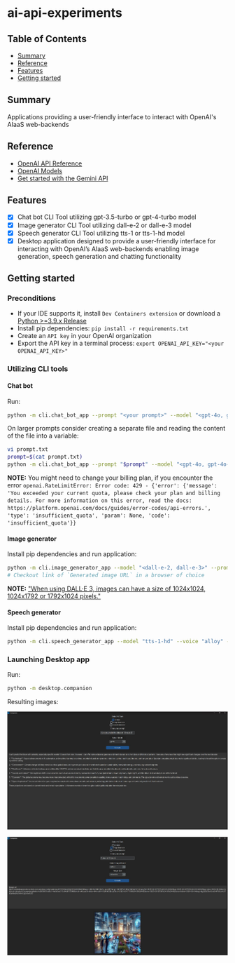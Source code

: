 # ai-api-experiments

## Table of Contents

+ [Summary](#summary)
+ [Reference](#reference)
+ [Features](#features)
+ [Getting started](#getting-started)

## Summary

Applications providing a user-friendly interface to interact with OpenAI's AIaaS web-backends

## Reference

- [OpenAI API Reference](https://platform.openai.com/docs/api-reference/introduction)
- [OpenAI Models](https://platform.openai.com/docs/models/overview)
- [Get started with the Gemini API](https://ai.google.dev/docs)

## Features

- [x] Chat bot CLI Tool utilizing gpt-3.5-turbo or gpt-4-turbo model
- [x] Image generator CLI Tool utilizing dall-e-2 or dall-e-3 model
- [x] Speech generator CLI Tool utilizing tts-1 or tts-1-hd model
- [x] Desktop application designed to provide a user-friendly interface for interacting with OpenAI’s AIaaS web-backends enabling image generation, speech generation and chatting functionality

## Getting started

### Preconditions

- If your IDE supports it, install `Dev Containers extension` or download a [Python >=3.9.x Release](https://www.python.org/downloads/)
- Install pip dependencies: `pip install -r requirements.txt`
- Create an `API key` in your OpenAI organization
- Export the API key in a terminal process: `export OPENAI_API_KEY="<your OPENAI_API_KEY>"` 

### Utilizing CLI tools

#### Chat bot

Run:

```sh
python -m cli.chat_bot_app --prompt "<your prompt>" --model "<gpt-4o, gpt-4o-mini, o1, o3-mini>"
```

On larger prompts consider creating a separate file and reading the content of the file into a variable:

```sh
vi prompt.txt
prompt=$(cat prompt.txt)
python -m cli.chat_bot_app --prompt "$prompt" --model "<gpt-4o, gpt-4o-mini, o1, o3-mini>"
```

**NOTE:** You might need to change your billing plan, if you encounter the error `openai.RateLimitError: Error code: 429 - {'error': {'message': 'You exceeded your current quota, please check your plan and billing details. For more information on this error, read the docs: https://platform.openai.com/docs/guides/error-codes/api-errors.', 'type': 'insufficient_quota', 'param': None, 'code': 'insufficient_quota'}}`

#### Image generator

Install pip dependencies and run application:

```sh
python -m cli.image_generator_app --model "<dall-e-2, dall-e-3>" --prompt "<your prompt>" --size "<size of the image to be generated, e.g. 1024x1024>"
# Checkout link of `Generated image URL` in a browser of choice
```

**NOTE:** ["When using DALL·E 3, images can have a size of 1024x1024, 1024x1792 or 1792x1024 pixels."](https://platform.openai.com/docs/guides/images/usage?context=node)

#### Speech generator

Install pip dependencies and run application:

```sh
python -m cli.speech_generator_app --model "tts-1-hd" --voice "alloy" --prompt "<your prompt>" --output-file "<absolute path to outputs folder>/response.audio.mp3"
```

### Launching Desktop app

Run:

```sh
python -m desktop.companion
```

Resulting images:

![companion app view 1](./images/companion-app-view-1.jpg)

![companion app view 2](./images/companion-app-view-2.jpg)